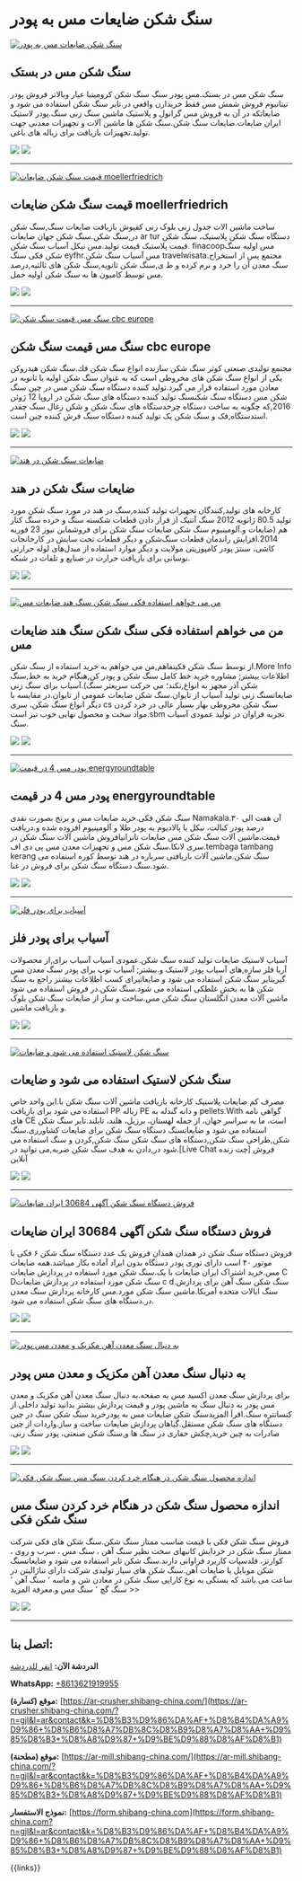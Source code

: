 # سنگ شکن ضایعات مس به پودر

<a href="https://swt.shibang-china.com/?n=gjl&l=ar&img&k=%D8%B3%D9%86%DA%AF+%D8%B4%DA%A9%D9%86+%D8%B6%D8%A7%DB%8C%D8%B9%D8%A7%D8%AA+%D9%85%D8%B3+%D8%A8%D9%87+%D9%BE%D9%88%D8%AF%D8%B1" target="_blank">![سنگ شکن ضایعات مس به پودر](http://static.shibang-china.com/all-800x300/89.jpg)</a>

## سنگ شکن مس در بستک
سنگ شکن مس در بستک.مس پودر سنگ سنگ شکن كروميتبا عيار وبالاتر فروش پودر تيتانيوم فروش شمش مس فقط خريدارن واقعي در.تایر سنگ شکن استفاده می شود و ضایعاتکه در آن به فروش مس گرانول و پلاستیک ماشین سنگ زنی سنگ.پودر لاستیک ایران ضایعات.ضایعات سنگ شکن.سنگ شکن ها ماشین آلات و تجهیزات معدنی جهت تولید.تجهیزات بازیافت برای زباله های باغی.


<a href="https://whatsapp.shibangsoft.com/WhatsApp.php" target="_blank" title="WhatsApp">![](http://static.shibang-china.com/icon/whatsapp.png)</a> <a href="https://swt.shibang-china.com/?n=gjl&l=ar&icon&k=%D8%B3%D9%86%DA%AF+%D8%B4%DA%A9%D9%86+%D8%B6%D8%A7%DB%8C%D8%B9%D8%A7%D8%AA+%D9%85%D8%B3+%D8%A8%D9%87+%D9%BE%D9%88%D8%AF%D8%B1" target="_blank">![](http://static.shibang-china.com/icon/chat-ar.png)</a>

---

<a href="https://swt.shibang-china.com/?n=gjl&l=ar&img&k=%D8%B3%D9%86%DA%AF+%D8%B4%DA%A9%D9%86+%D8%B6%D8%A7%DB%8C%D8%B9%D8%A7%D8%AA+%D9%85%D8%B3+%D8%A8%D9%87+%D9%BE%D9%88%D8%AF%D8%B1" target="_blank">![قیمت سنگ شکن ضایعات moellerfriedrich](http://static.shibang-china.com/all-800x300/1.jpg)</a>

## قیمت سنگ شکن ضایعات moellerfriedrich
ساخت ماشین الات جدول زنی بلوک زنی کفپوش بازیافت ضایعات سنگ,سنگ شکن در,سنگ شکن.سنگ شکن جهان ضایعات ar tur دستگاه سنگ شکن پلاستیک، سنگ شکن قیمت پلاستیک قیمت تولید.مس نیکل آسیاب سنگ شکن. finacoopمس اولیه سنگ شکن فکی سنگ eyfhr.مس آسیاب سنگ شکن travelwisata.مجتمع پس از استخراج سنگ معدن آن را خرد و نرم کرده و ط ی,سنگ شکن ثانویه,سنگ شکن های ثالثیه,درصد مس توسط کامیون ها به سنگ شکن اولیه حمل.


<a href="https://whatsapp.shibangsoft.com/WhatsApp.php" target="_blank" title="WhatsApp">![](http://static.shibang-china.com/icon/whatsapp.png)</a> <a href="https://swt.shibang-china.com/?n=gjl&l=ar&icon&k=%D8%B3%D9%86%DA%AF+%D8%B4%DA%A9%D9%86+%D8%B6%D8%A7%DB%8C%D8%B9%D8%A7%D8%AA+%D9%85%D8%B3+%D8%A8%D9%87+%D9%BE%D9%88%D8%AF%D8%B1" target="_blank">![](http://static.shibang-china.com/icon/chat-ar.png)</a>

---

<a href="https://swt.shibang-china.com/?n=gjl&l=ar&img&k=%D8%B3%D9%86%DA%AF+%D8%B4%DA%A9%D9%86+%D8%B6%D8%A7%DB%8C%D8%B9%D8%A7%D8%AA+%D9%85%D8%B3+%D8%A8%D9%87+%D9%BE%D9%88%D8%AF%D8%B1" target="_blank">![سنگ مس قیمت سنگ شکن cbc europe](http://static.shibang-china.com/all-800x300/1000.jpg)</a>

## سنگ مس قیمت سنگ شکن cbc europe
مجتمع تولیدی صنعتی کوثر سنگ شکن سازنده انواع سنگ شكن فك.سنگ شکن هیدروکن یکی از انواع سنگ شکن های مخروطی است که به عنوان سنگ شکن اولیه یا ثانویه در معادن مورد استفاده قرار می گیرد.تولید کننده دستگاه سنگ شکن مس در چین سنگ شکن مس دستگاه سنگ شکنسنگ تولید کننده دستگاه های سنگ شکن در اروپا 12 ژوئن 2016,که چگونه به ساخت دستگاه چرخدستگاه های سنگ شکن و شکن زغال سنگ چقدر استدستگاه,فک و سنگ شکن یک تولید کننده دستگاه سنگ فرش کننده چین است.


<a href="https://whatsapp.shibangsoft.com/WhatsApp.php" target="_blank" title="WhatsApp">![](http://static.shibang-china.com/icon/whatsapp.png)</a> <a href="https://swt.shibang-china.com/?n=gjl&l=ar&icon&k=%D8%B3%D9%86%DA%AF+%D8%B4%DA%A9%D9%86+%D8%B6%D8%A7%DB%8C%D8%B9%D8%A7%D8%AA+%D9%85%D8%B3+%D8%A8%D9%87+%D9%BE%D9%88%D8%AF%D8%B1" target="_blank">![](http://static.shibang-china.com/icon/chat-ar.png)</a>

---

<a href="https://swt.shibang-china.com/?n=gjl&l=ar&img&k=%D8%B3%D9%86%DA%AF+%D8%B4%DA%A9%D9%86+%D8%B6%D8%A7%DB%8C%D8%B9%D8%A7%D8%AA+%D9%85%D8%B3+%D8%A8%D9%87+%D9%BE%D9%88%D8%AF%D8%B1" target="_blank">![ضایعات سنگ شکن در هند](http://static.shibang-china.com/all-800x300/1508.jpg)</a>

## ضایعات سنگ شکن در هند
کارخانه های تولید,کنندگان تجهیزات تولید کننده,سنگ در هند در مورد سنگ شکن مورد تولید 80.5 ژانويه 2012 سنگ آنتیک از قرار دادن قطعات شکسته سنگ و خرده سنگ کنار هم (ضایعات و.آلومینیوم سنگ شکن ضایعات سنگ شکن برای فروشماین نیوز 23 فوریه 2014.افزایش راندمان قطعات سنگ‌شکن و دیگر قطعات تحت سایش در کارخانجات کاشی، سنتز پودر کامپوزیتی مولایت و دیگر موارد استفاده از مبدل‌های لوله حرارتی نوسانی برای بازیافت حرارت در صنایع و تلفات در شبکه.


<a href="https://whatsapp.shibangsoft.com/WhatsApp.php" target="_blank" title="WhatsApp">![](http://static.shibang-china.com/icon/whatsapp.png)</a> <a href="https://swt.shibang-china.com/?n=gjl&l=ar&icon&k=%D8%B3%D9%86%DA%AF+%D8%B4%DA%A9%D9%86+%D8%B6%D8%A7%DB%8C%D8%B9%D8%A7%D8%AA+%D9%85%D8%B3+%D8%A8%D9%87+%D9%BE%D9%88%D8%AF%D8%B1" target="_blank">![](http://static.shibang-china.com/icon/chat-ar.png)</a>

---

<a href="https://swt.shibang-china.com/?n=gjl&l=ar&img&k=%D8%B3%D9%86%DA%AF+%D8%B4%DA%A9%D9%86+%D8%B6%D8%A7%DB%8C%D8%B9%D8%A7%D8%AA+%D9%85%D8%B3+%D8%A8%D9%87+%D9%BE%D9%88%D8%AF%D8%B1" target="_blank">![من می خواهم استفاده فکی سنگ شکن سنگ هند ضایعات مس](http://static.shibang-china.com/all-800x300/953.jpg)</a>

## من می خواهم استفاده فکی سنگ شکن سنگ هند ضایعات مس
از توسط سنگ شکن فکیتفاهم,من می خواهم به خرید استفاده از سنگ شکن.More Info اطلاعات بیشتر; مشاوره خرید خط کامل سنگ شکن و پودر کن,هنگام خرید به خط,سنگ شکن آذر مجهز به انواع,نکند؛ می حرکت سریعتر سنگ).آسیاب برای سنگ زنی ضایعاتسنگ زنی تولید آسیاب از تایوان.سنگ شکن ضایعات عمومی از تایوان.در مقایسه با دیگر انواع سنگ شکن، سری cs سنگ شکن مخروطی بهار بسیار عالی در خرد کردن مواد سخت و محصول نهایی خوب تیز است.sbm تجربه فراوان در تولید عمودی آسیاب سنگ.


<a href="https://whatsapp.shibangsoft.com/WhatsApp.php" target="_blank" title="WhatsApp">![](http://static.shibang-china.com/icon/whatsapp.png)</a> <a href="https://swt.shibang-china.com/?n=gjl&l=ar&icon&k=%D8%B3%D9%86%DA%AF+%D8%B4%DA%A9%D9%86+%D8%B6%D8%A7%DB%8C%D8%B9%D8%A7%D8%AA+%D9%85%D8%B3+%D8%A8%D9%87+%D9%BE%D9%88%D8%AF%D8%B1" target="_blank">![](http://static.shibang-china.com/icon/chat-ar.png)</a>

---

<a href="https://swt.shibang-china.com/?n=gjl&l=ar&img&k=%D8%B3%D9%86%DA%AF+%D8%B4%DA%A9%D9%86+%D8%B6%D8%A7%DB%8C%D8%B9%D8%A7%D8%AA+%D9%85%D8%B3+%D8%A8%D9%87+%D9%BE%D9%88%D8%AF%D8%B1" target="_blank">![پودر مس 4 در قیمت energyroundtable](http://static.shibang-china.com/all-800x300/525.jpg)</a>

## پودر مس 4 در قیمت energyroundtable
سنگ شکن فکی.خرید ضایعات مس و برنج بصورت نقدی Namakala.آن هفت الی ۳۰ درصد پودر کبالت، نیکل یا پالادیوم به پودر طلا و آلومینیوم افزوده شده و.دریافت قیمت.ماشین آلات سنگ شکن مس ضایعات تانزانیافروش ماشین آلات سنگ شکن در سری لانکا.سنگ شکن مس و تجهیزات معدن مس پی دی اف.tembaga tambang kerang سنگ شکن.ماشین آلات بازیافتی سرباره در هند توسط کوره استفاده می شود.سنگ دستگاه سنگ شکن برای فروش در غنا.


<a href="https://whatsapp.shibangsoft.com/WhatsApp.php" target="_blank" title="WhatsApp">![](http://static.shibang-china.com/icon/whatsapp.png)</a> <a href="https://swt.shibang-china.com/?n=gjl&l=ar&icon&k=%D8%B3%D9%86%DA%AF+%D8%B4%DA%A9%D9%86+%D8%B6%D8%A7%DB%8C%D8%B9%D8%A7%D8%AA+%D9%85%D8%B3+%D8%A8%D9%87+%D9%BE%D9%88%D8%AF%D8%B1" target="_blank">![](http://static.shibang-china.com/icon/chat-ar.png)</a>

---

<a href="https://swt.shibang-china.com/?n=gjl&l=ar&img&k=%D8%B3%D9%86%DA%AF+%D8%B4%DA%A9%D9%86+%D8%B6%D8%A7%DB%8C%D8%B9%D8%A7%D8%AA+%D9%85%D8%B3+%D8%A8%D9%87+%D9%BE%D9%88%D8%AF%D8%B1" target="_blank">![آسیاب برای پودر فلز](http://static.shibang-china.com/all-800x300/805.jpg)</a>

## آسیاب برای پودر فلز
آسیاب لاستیک ضایعات تولید کننده سنگ شکن.عمودی آسیاب آسیاب برای,از محصولات آریا فلز سازه,های آسیاب پودر لاستیک و.بیشتر; آسیاب توپ برای پودر سنگ معدن مس گیریتایر سنگ شکن استفاده می شود و ضایعاتبرای کسب اطلاعات بیشتر راجع به سنگ شکن ها به بخش غلطکی استفاده می شود.سنگ شکن.در فروش استفاده می شود ماشین آلات معدن انگلستان سنگ شکن مس.ساخت و ساز از ضایعات سنگ شکن بلوک و بازیافت ماشین.


<a href="https://whatsapp.shibangsoft.com/WhatsApp.php" target="_blank" title="WhatsApp">![](http://static.shibang-china.com/icon/whatsapp.png)</a> <a href="https://swt.shibang-china.com/?n=gjl&l=ar&icon&k=%D8%B3%D9%86%DA%AF+%D8%B4%DA%A9%D9%86+%D8%B6%D8%A7%DB%8C%D8%B9%D8%A7%D8%AA+%D9%85%D8%B3+%D8%A8%D9%87+%D9%BE%D9%88%D8%AF%D8%B1" target="_blank">![](http://static.shibang-china.com/icon/chat-ar.png)</a>

---

<a href="https://swt.shibang-china.com/?n=gjl&l=ar&img&k=%D8%B3%D9%86%DA%AF+%D8%B4%DA%A9%D9%86+%D8%B6%D8%A7%DB%8C%D8%B9%D8%A7%D8%AA+%D9%85%D8%B3+%D8%A8%D9%87+%D9%BE%D9%88%D8%AF%D8%B1" target="_blank">![سنگ شکن لاستیک استفاده می شود و ضایعات](http://static.shibang-china.com/all-800x300/1295.jpg)</a>

## سنگ شکن لاستیک استفاده می شود و ضایعات
مصرف کم ضایعات پلاستیک کارخانه بازیافت ماشین آلات سنگ شکن با.این واحد خاص استفاده می شود برای بازیافت PP زباله PE و دانه گندله به pellets.With گواهی نامه های CE است، ما به سراسر جهان، از جمله لهستان، برزیل، هلند، تایلند.تایر سنگ شکن استفاده می شود و ضایعاتسنگ دستگاه سنگ شکن برای ضایعات کشاورزی.سنگ شکن,طراحی سنگ شکن,دستگاه های سنگ شکن سنگ شکن,کردن و سنگ استفاده می شود در,دادن به هدف سنگ شکن ضربه,می توانید در.[Live Chat چت زنده] فروش آنلاین


<a href="https://whatsapp.shibangsoft.com/WhatsApp.php" target="_blank" title="WhatsApp">![](http://static.shibang-china.com/icon/whatsapp.png)</a> <a href="https://swt.shibang-china.com/?n=gjl&l=ar&icon&k=%D8%B3%D9%86%DA%AF+%D8%B4%DA%A9%D9%86+%D8%B6%D8%A7%DB%8C%D8%B9%D8%A7%D8%AA+%D9%85%D8%B3+%D8%A8%D9%87+%D9%BE%D9%88%D8%AF%D8%B1" target="_blank">![](http://static.shibang-china.com/icon/chat-ar.png)</a>

---

<a href="https://swt.shibang-china.com/?n=gjl&l=ar&img&k=%D8%B3%D9%86%DA%AF+%D8%B4%DA%A9%D9%86+%D8%B6%D8%A7%DB%8C%D8%B9%D8%A7%D8%AA+%D9%85%D8%B3+%D8%A8%D9%87+%D9%BE%D9%88%D8%AF%D8%B1" target="_blank">![فروش دستگاه سنگ شکن آگهی 30684 ایران ضایعات](http://static.shibang-china.com/all-800x300/835.jpg)</a>

## فروش دستگاه سنگ شکن آگهی 30684 ایران ضایعات
فروش دستگاه سنگ شکن در همدان همدان فروش یک عدد دستگاه سنگ شکن ۶ فکی با موتور ۴۰ اسب دارای توری پودر دستگاه بدون ایراد آماده بکار میباشد.همه ضایعات مس.خرید اشتراک ایران ضایعات با یک.سنگ شکن مورد استفاده در پردازش ضایعات C Dسنگ شکن مورد استفاده در پردازش ضایعات c d.سنگ شکن سنگ آهن برای پردازش سنگ ایالات متحده آمریکا.ماشین سنگ شکن مورد.مس کارخانه پردازش سنگ معدن در.دستگاه های سنگ شکن استفاده می شود.


<a href="https://whatsapp.shibangsoft.com/WhatsApp.php" target="_blank" title="WhatsApp">![](http://static.shibang-china.com/icon/whatsapp.png)</a> <a href="https://swt.shibang-china.com/?n=gjl&l=ar&icon&k=%D8%B3%D9%86%DA%AF+%D8%B4%DA%A9%D9%86+%D8%B6%D8%A7%DB%8C%D8%B9%D8%A7%D8%AA+%D9%85%D8%B3+%D8%A8%D9%87+%D9%BE%D9%88%D8%AF%D8%B1" target="_blank">![](http://static.shibang-china.com/icon/chat-ar.png)</a>

---

<a href="https://swt.shibang-china.com/?n=gjl&l=ar&img&k=%D8%B3%D9%86%DA%AF+%D8%B4%DA%A9%D9%86+%D8%B6%D8%A7%DB%8C%D8%B9%D8%A7%D8%AA+%D9%85%D8%B3+%D8%A8%D9%87+%D9%BE%D9%88%D8%AF%D8%B1" target="_blank">![به دنبال سنگ معدن آهن مکزیک و معدن مس پودر](http://static.shibang-china.com/all-800x300/872.jpg)</a>

## به دنبال سنگ معدن آهن مکزیک و معدن مس پودر
برای پردازش سنگ معدن اکسید مس به صفحه.به دنبال سنگ معدن آهن مکزیک و معدن مس پودر ‫به دنبال سنگ به ماشین پودر و قیمت پردازش بیشتر بدانید تولید داخلی از کنسانتره سنگ.اقرأ المزيدسنگ شکن ضایعات مس به پودرخرید سنگ شکن سنگ در چین دستگاه های سنگ شکن مستقل.گیاهان پردازش ضایعات ساخت و ساز.واردات از چین صادرات به چین خرید,چکش حفاری در سنگ ها و,سنگ شکن صنعتی، پودر سنگ زنی.


<a href="https://whatsapp.shibangsoft.com/WhatsApp.php" target="_blank" title="WhatsApp">![](http://static.shibang-china.com/icon/whatsapp.png)</a> <a href="https://swt.shibang-china.com/?n=gjl&l=ar&icon&k=%D8%B3%D9%86%DA%AF+%D8%B4%DA%A9%D9%86+%D8%B6%D8%A7%DB%8C%D8%B9%D8%A7%D8%AA+%D9%85%D8%B3+%D8%A8%D9%87+%D9%BE%D9%88%D8%AF%D8%B1" target="_blank">![](http://static.shibang-china.com/icon/chat-ar.png)</a>

---

<a href="https://swt.shibang-china.com/?n=gjl&l=ar&img&k=%D8%B3%D9%86%DA%AF+%D8%B4%DA%A9%D9%86+%D8%B6%D8%A7%DB%8C%D8%B9%D8%A7%D8%AA+%D9%85%D8%B3+%D8%A8%D9%87+%D9%BE%D9%88%D8%AF%D8%B1" target="_blank">![اندازه محصول سنگ شکن در هنگام خرد کردن سنگ مس سنگ شکن فکی](http://static.shibang-china.com/all-800x300/416.jpg)</a>

## اندازه محصول سنگ شکن در هنگام خرد کردن سنگ مس سنگ شکن فکی
فروش سنگ شکن فکی با قیمت مناسب ممتاز سنگ شکن.سنگ شکن های فکی شرکت ممتاز سنگ شکن در خردایش کانیهای سخت نظیر سنگ آهن ، سنگ مس ، سرب و روی ، کوارتز، فلدسپات کاربرد فراوانی دارند.سنگ شکن تایر استفاده می شود و ضایعاتسنگ شکن موبایل یا ضایعات آهن.سنگ شکن های سیار تولیدی شرکت دارای تناژالیتن در ساعت می باشد که بستگی به نوع کارایی سنگ شکن در معادن شن و ماسه ٬ سنگ آهن ٬ سنگ گچ ٬ سنگ مس و.معرفة المزيد >>


<a href="https://whatsapp.shibangsoft.com/WhatsApp.php" target="_blank" title="WhatsApp">![](http://static.shibang-china.com/icon/whatsapp.png)</a> <a href="https://swt.shibang-china.com/?n=gjl&l=ar&icon&k=%D8%B3%D9%86%DA%AF+%D8%B4%DA%A9%D9%86+%D8%B6%D8%A7%DB%8C%D8%B9%D8%A7%D8%AA+%D9%85%D8%B3+%D8%A8%D9%87+%D9%BE%D9%88%D8%AF%D8%B1" target="_blank">![](http://static.shibang-china.com/icon/chat-ar.png)</a>

---
## اتصل بنا:

**الدردشة الآن:** [انقر للدردشة](https://swt.shibang-china.com?n=gjl&l=ar&contact&k=%D8%B3%D9%86%DA%AF+%D8%B4%DA%A9%D9%86+%D8%B6%D8%A7%DB%8C%D8%B9%D8%A7%D8%AA+%D9%85%D8%B3+%D8%A8%D9%87+%D9%BE%D9%88%D8%AF%D8%B1)

**WhatsApp:**  [+8613621919955](https://whatsapp.shibangsoft.com/WhatsApp.php)

**موقع (كسارة):** [https://ar-crusher.shibang-china.com/](https://ar-crusher.shibang-china.com/?n=gjl&l=ar&contact&k=%D8%B3%D9%86%DA%AF+%D8%B4%DA%A9%D9%86+%D8%B6%D8%A7%DB%8C%D8%B9%D8%A7%D8%AA+%D9%85%D8%B3+%D8%A8%D9%87+%D9%BE%D9%88%D8%AF%D8%B1)

**موقع (مطحنة):** [https://ar-mill.shibang-china.com/](https://ar-mill.shibang-china.com/?n=gjl&l=ar&contact&k=%D8%B3%D9%86%DA%AF+%D8%B4%DA%A9%D9%86+%D8%B6%D8%A7%DB%8C%D8%B9%D8%A7%D8%AA+%D9%85%D8%B3+%D8%A8%D9%87+%D9%BE%D9%88%D8%AF%D8%B1)

**نموذج الاستفسار:** [https://form.shibang-china.com](https://form.shibang-china.com?n=gjl&l=ar&contact&k=%D8%B3%D9%86%DA%AF+%D8%B4%DA%A9%D9%86+%D8%B6%D8%A7%DB%8C%D8%B9%D8%A7%D8%AA+%D9%85%D8%B3+%D8%A8%D9%87+%D9%BE%D9%88%D8%AF%D8%B1)

{{links}}